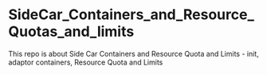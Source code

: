 # SideCar_Containers_and_Resource_Quotas_and_limits
This repo is about Side Car Containers and Resource Quota and Limits - init, adaptor containers, Resource Quota and Limits
